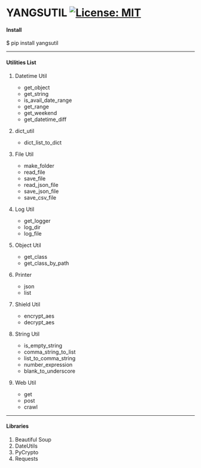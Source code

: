 # YANGSUTIL [![License: MIT](https://img.shields.io/badge/License-MIT-yellow.svg)](https://opensource.org/licenses/MIT)

#### Install
$ pip install yangsutil

---

#### Utilities List
1. Datetime Util
    - get_object
    - get_string
    - is_avail_date_range
    - get_range
    - get_weekend
    - get_datetime_diff

2. dict_util
    - dict_list_to_dict

3. File Util
    - make_folder
    - read_file
    - save_file
    - read_json_file
    - save_json_file
    - save_csv_file

4. Log Util
    - get_logger
    - log_dir
    - log_file

5. Object Util
    - get_class
    - get_class_by_path
    
6. Printer
    - json
    - list

7. Shield Util
    - encrypt_aes
    - decrypt_aes

8. String Util
    - is_empty_string
    - comma_string_to_list
    - list_to_comma_string
    - number_expression
    - blank_to_underscore

9. Web Util
    - get
    - post
    - crawl
 
 
---

#### Libraries

1. Beautiful Soup
2. DateUtils
3. PyCrypto
4. Requests
